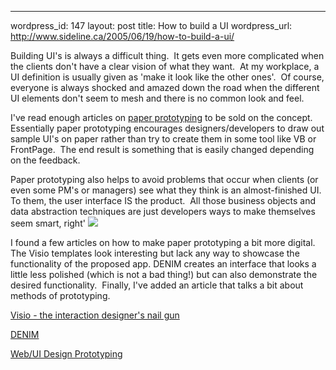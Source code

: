 --- 
wordpress_id: 147
layout: post
title: How to build a UI
wordpress_url: http://www.sideline.ca/2005/06/19/how-to-build-a-ui/

<p>Building UI's is always a difficult thing.  It gets even more complicated when the clients don't have a clear vision of what they want.  At my workplace, a UI definition is usually given as 'make it look like the other ones'.  Of course, everyone is always shocked and amazed down the road when the different UI elements don't seem to mesh and there is no common look and feel.</p>
<p>I've read enough articles on <a href="http://www.uie.com/articles/prototyping_risk/">paper prototyping</a> to be sold on the concept.  Essentially paper prototyping encourages designers/developers to draw out sample UI's on paper rather than try to create them in some tool like VB or FrontPage.  The end result is something that is easily changed depending on the feedback.</p>
<p>Paper prototyping also helps to avoid problems that occur when clients (or even some PM's or managers) see what they think is an almost-finished UI.  To them, the user interface IS the product.  All those business objects and data abstraction techniques are just developers ways to make themselves seem smart, right' <img src="http://my.aream.ca/blogs/images/smile3.gif" /> </p>
<p>I found a few articles on how to make paper prototyping a bit more digital.  The Visio templates look interesting but lack any way to showcase the functionality of the proposed app. DENIM creates an interface that looks a little less polished (which is not a bad thing!) but can also demonstrate the desired functionality.  Finally, I've added an article that talks a bit about methods of prototyping. </p>
<p><a href="http://www.guuui.com/issues/02_03_02.php">Visio - the interaction designer's nail gun</a></p>
<p><a href="http://dub.washington.edu/denim/">DENIM</a></p>
<p><a href="http://www.featuredrivendevelopment.com/node/550#comment-159">Web/UI Design Prototyping</a></p>
<p><br /> </p>

